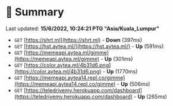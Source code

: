 # 📖 Summary
Last updated: **15/6/2022, 10:24:21 PTG "Asia/Kuala_Lumpur"**

- `GET` [https://shrt.ml](https://shrt.ml) - **Down** (397ms)
- `GET` [https://hst.aytea.ml/](https://hst.aytea.ml/) - **Up** (591ms)
- `GET` [https://memeapi.aytea.ml/gimme](https://memeapi.aytea.ml/gimme) - **Up** (301ms)
- `GET` [https://color.aytea.ml/4b31d6.png](https://color.aytea.ml/4b31d6.png) - **Up** (1770ms)
- `GET` [https://memeapi.aytea14.repl.co/gimme](https://memeapi.aytea14.repl.co/gimme) - **Up** (506ms)
- `GET` [https://teledrivemy.herokuapp.com/dashboard](https://teledrivemy.herokuapp.com/dashboard) - **Up** (265ms)
